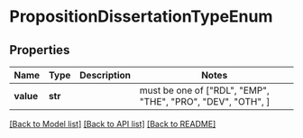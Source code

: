 # PropositionDissertationTypeEnum


## Properties
Name | Type | Description | Notes
------------ | ------------- | ------------- | -------------
**value** | **str** |  |  must be one of ["RDL", "EMP", "THE", "PRO", "DEV", "OTH", ]

[[Back to Model list]](../README.md#documentation-for-models) [[Back to API list]](../README.md#documentation-for-api-endpoints) [[Back to README]](../README.md)


